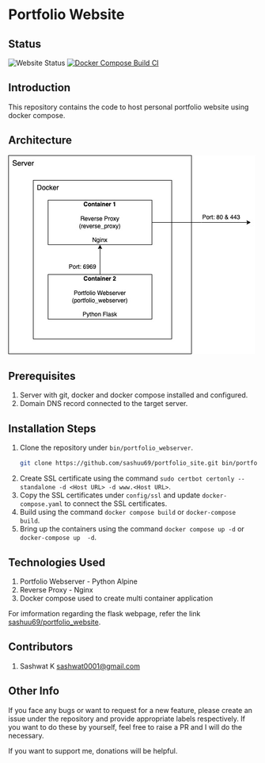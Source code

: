 # Portfolio Website

## Status
![Website Status](https://img.shields.io/website?url=https%3A%2F%2Fsashwat.in)
[![Docker Compose Build CI](https://github.com/sashuu69/portfolio-website-docker-compose/actions/workflows/docker-image.yml/badge.svg?branch=master)](https://github.com/sashuu69/portfolio-website-docker-compose/actions/workflows/docker-image.yml)

## Introduction

This repository contains the code to host personal portfolio website using docker compose. 

## Architecture

![Architecture](docs/portfolio-website-architecture.jpg)

## Prerequisites

1. Server with git, docker and docker compose installed and configured.
2. Domain DNS record connected to the target server.

## Installation Steps

1. Clone the repository under `bin/portfolio_webserver`. 
    ```bash
    git clone https://github.com/sashuu69/portfolio_site.git bin/portfolio_webserver
    ```
2. Create SSL certificate using the command `sudo certbot certonly --standalone -d <Host URL> -d www.<Host URL>`.
3. Copy the SSL certificates under `config/ssl` and update `docker-compose.yaml` to connect the SSL certificates.
4. Build using the command `docker compose build` or `docker-compose build`.
5. Bring up the containers using the command `docker compose up -d` or `docker-compose up  -d`.

## Technologies Used

1. Portfolio Webserver - Python Alpine
3. Reverse Proxy - Nginx
4. Docker compose used to create multi container application

For imformation regarding the flask webpage, refer the link [sashuu69/portfolio_website](https://github.com/sashuu69/portfolio_website).

## Contributors

1. Sashwat K <sashwat0001@gmail.com>

## Other Info

If you face any bugs or want to request for a new feature, please create an issue under the repository and provide appropriate labels respectively. If you want to do these by yourself, feel free to raise a PR and I will do the necessary.

If you want to support me, donations will be helpful.
